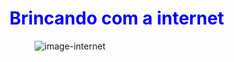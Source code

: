 <!doctype html>
<head>
  <meta charset="utf-8">
  <style type="text/css">
      h1 {
        color: blue;
    }
  
  </style>
</head>
<body>
<h1>Brincando com a internet</h1>
<figure id="imagem">
  <img alt="image-internet" src="https://encrypted-tbn0.gstatic.com/images?q=tbn:ANd9GcQBog4Z2tK5HzhFf4sSajN7wwhfWwRayCe6xQ&usqp=CAU">
</figure>
</body>
</html>
